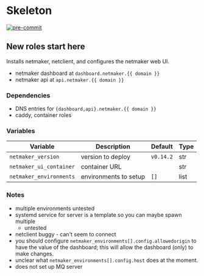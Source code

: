 # Skeleton

[![pre-commit](https://img.shields.io/badge/pre--commit-enabled-brightgreen?logo=pre-commit&logoColor=white)](https://github.com/pre-commit/pre-commit)

## New roles start here

Installs netmaker, netclient, and configures the netmaker web UI.

* netmaker dashboard at `dashboard.netmaker.{{ domain }}`
* netmaker api at `api.netmaker.{{ domain }}`

### Dependencies

* DNS entries for `{dashboard,api}.netmaker.{{ domain }}`
* caddy, container roles

### Variables

| Variable                | Description           | Default   | Type |
| ----------------------- | --------------------- | --------- | ---- |
| `netmaker_version`      | version to deploy     | `v0.14.2` | str  |
| `netmaker_ui_container` | container URL         |           | str  |
| `netmaker_environments` | environments to setup | `[]`      | list |

### Notes

* multiple environments untested
* systemd service for server is a template so you can maybe spawn multiple
  * untested
* netclient buggy - can't seem to connect
* you should configure `netmaker_environments[].config.allowedorigin` to have
  the value of the dashboard; this will allow the dashboard (only) to make
  changes.
* unclear what `netmaker_environments[].config.host` does at the moment.
* does not set up MQ server
